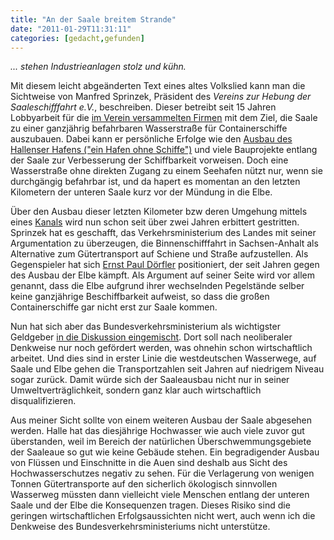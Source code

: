 ```yaml
---
title: "An der Saale breitem Strande"
date: "2011-01-29T11:31:11"
categories: [gedacht,gefunden]
---
```


*... stehen Industrieanlagen stolz und kühn.*

Mit diesem leicht abgeänderten Text eines altes Volkslied kann man die Sichtweise von Manfred Sprinzek, Präsident des *Vereins zur Hebung der Saaleschifffahrt e.V.*, beschreiben. Dieser betreibt seit 15 Jahren Lobbyarbeit für die [im Verein versammelten Firmen](http://www.saaleverein.de/der-verein/mitglieder-und-sponsoren/) mit dem Ziel, die Saale zu einer ganzjährig befahrbaren Wasserstraße für Containerschiffe auszubauen. Dabei kann er persönliche Erfolge wie den [Ausbau des Hallenser Hafens ("ein Hafen ohne Schiffe")](http://www.dradio.de/dkultur/sendungen/laenderreport/823026/) und viele Bauprojekte entlang der Saale zur Verbesserung der Schiffbarkeit vorweisen. Doch eine Wasserstraße ohne direkten Zugang zu einem Seehafen nützt nur, wenn sie durchgängig befahrbar ist, und da hapert es momentan an den letzten Kilometern der unteren Saale kurz vor der Mündung in die Elbe.

Über den Ausbau dieser letzten Kilometer bzw deren Umgehung mittels eines [Kanals](http://de.wikipedia.org/wiki/Saalekanal) wird nun schon seit über zwei Jahren erbittert gestritten. Sprinzek hat es geschafft, das Verkehrsministerium des Landes mit seiner Argumentation zu überzeugen, die Binnenschifffahrt in Sachsen-Anhalt als Alternative zum Gütertransport auf Schiene und Straße aufzustellen. Als Gegenspieler hat sich [Ernst Paul Dörfler](http://www.elbeinsel.de/06kontakt.html) positioniert, der seit Jahren gegen des Ausbau der Elbe kämpft. Als Argument auf seiner Seite wird vor allem genannt, dass die Elbe aufgrund ihrer wechselnden Pegelstände selber keine ganzjährige Beschiffbarkeit aufweist, so dass die großen Containerschiffe gar nicht erst zur Saale kommen.

Nun hat sich aber das Bundesverkehrsministerium als wichtigster Geldgeber [in die Diskussion eingemischt](http://www.mz-web.de/servlet/ContentServer?pagename=ksta/page&atype=ksArtikel&aid=1296110199183&openMenu=1013016724285&calledPageId=1013016724285&listid=1018881578312). Dort soll nach neoliberaler Denkweise nur noch gefördert werden, was ohnehin schon wirtschaftlich arbeitet. Und dies sind in erster Linie die westdeutschen Wasserwege, auf Saale und Elbe gehen die Transportzahlen seit Jahren auf niedrigem Niveau sogar zurück. Damit würde sich der Saaleausbau nicht nur in seiner Umweltverträglichkeit, sondern ganz klar auch wirtschaftlich disqualifizieren.

Aus meiner Sicht sollte von einem weiteren Ausbau der Saale abgesehen werden. Halle hat das diesjährige Hochwasser wie auch viele zuvor gut überstanden, weil im Bereich der natürlichen Überschwemmungsgebiete der Saaleaue so gut wie keine Gebäude stehen. Ein begradigender Ausbau von Flüssen und Einschnitte in die Auen sind deshalb aus Sicht des Hochwasserschutzes negativ zu sehen. Für die Verlagerung von wenigen Tonnen Gütertransporte auf den sicherlich ökologisch sinnvollen Wasserweg müssten dann vielleicht viele Menschen entlang der unteren Saale und der Elbe die Konsequenzen tragen. Dieses Risiko sind die geringen wirtschaftlichen Erfolgsaussichten nicht wert, auch wenn ich die Denkweise des Bundesverkehrsministeriums nicht unterstütze.
